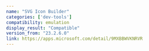 ```yaml
---
name: "SVG Icon Builder"
categories: ['dev-tools']
compatibility: emulation
display_result: "Compatible"
version_from: "23.2.6.0"
link: https://apps.microsoft.com/detail/9MXBBWVKNRVR
---
```

